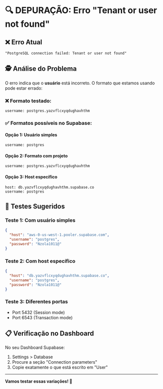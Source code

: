 # 🔍 DEPURAÇÃO: Erro "Tenant or user not found"

## ❌ Erro Atual
```
"PostgreSQL connection failed: Tenant or user not found"
```

## 🕵️ Análise do Problema

O erro indica que o **usuário** está incorreto. O formato que estamos usando pode estar errado:

### ❌ Formato testado:
```
username: postgres.yazvflcxyqdughavhthm
```

### ✅ Formatos possíveis no Supabase:

#### Opção 1: Usuário simples
```
username: postgres
```

#### Opção 2: Formato com projeto
```
username: postgres.yazvflcxyqdughavhthm
```

#### Opção 3: Host específico
```
host: db.yazvflcxyqdughavhthm.supabase.co
username: postgres
```

## 🧪 Testes Sugeridos

### Teste 1: Com usuário simples
```json
{
  "host": "aws-0-us-west-1.pooler.supabase.com",
  "username": "postgres",
  "password": "Nzola1011@"
}
```

### Teste 2: Com host específico
```json
{
  "host": "db.yazvflcxyqdughavhthm.supabase.co", 
  "username": "postgres",
  "password": "Nzola1011@"
}
```

### Teste 3: Diferentes portas
- Port 5432 (Session mode)
- Port 6543 (Transaction mode)

## 📋 Verificação no Dashboard

No seu Dashboard Supabase:
1. Settings > Database
2. Procure a seção "Connection parameters"
3. Copie exatamente o que está escrito em "User"

---

**Vamos testar essas variações! 🔧**
